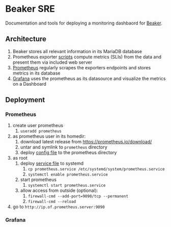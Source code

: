# Beaker SRE
Documentation and tools for deploying a monitoring dashbaord for [Beaker](https://beaker-project.org/).

## Architecture
1. Beaker stores all relevant information in its MariaDB database
1. Prometheus exporter [scripts](./SLI/) compute metrics (SLIs) from the data and present them via included web server
1. [Prometheus](https://prometheus.io/) regularly scrapes the exporters endpoints and stores metrics in its database
2. [Grafana](https://grafana.com/) uses the prometheus as its datasource and visualize the metrics on a Dashboard 

## Deployment
### Prometheus
1. create user prometheus
   1. `useradd prometheus`
1. as prometheus user in its homedir:
   1. download latest release from https://prometheus.io/download/
   1. untar and symlink to `prometheus` directory
   1. deploy [config file](./prometheus/prometheus.yml) to the prometheus directory
1. as root
   1. deploy [service file](./prometheus/prometheus.service) to systemd
      1. `cp prometheus.service /etc/systemd/system/prometheus.service`
      1. `systemctl enable prometheus.service`
   1. start prometheus
      1. `systemctl start prometheus.service`
   1. allow access from outside (optional):
       1. `firewall-cmd --add-port=9090/tcp --permanent`
       1. `firewall-cmd --reload`
 1. go to `http://ip.of.prometheus.server:9090`
### Grafana
